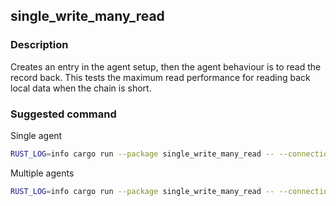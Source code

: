 ## single_write_many_read

### Description

Creates an entry in the agent setup, then the agent behaviour is to read the record back. This tests the maximum read 
performance for reading back local data when the chain is short.

### Suggested command

Single agent

```bash
RUST_LOG=info cargo run --package single_write_many_read -- --connection-string ws://localhost:8888 --duration 300
```

Multiple agents

```bash
RUST_LOG=info cargo run --package single_write_many_read -- --connection-string ws://localhost:8888 --agents 10 --duration 300
```

